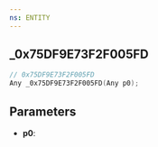 ```yaml
---
ns: ENTITY
---
```

## _0x75DF9E73F2F005FD

```c
// 0x75DF9E73F2F005FD
Any _0x75DF9E73F2F005FD(Any p0);
```

## Parameters
* **p0**:
